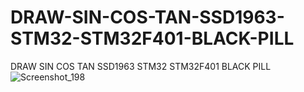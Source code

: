 # DRAW-SIN-COS-TAN-SSD1963-STM32-STM32F401-BLACK-PILL
DRAW SIN COS TAN SSD1963 STM32 STM32F401 BLACK PILL
![Screenshot_198](https://user-images.githubusercontent.com/31142397/230798332-88014743-c118-44e4-b9b8-92382a45ca3c.jpg)
